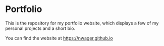# Portfolio

This is the repository for my portfolio website, which displays a few of my personal projects and a short bio.

You can find the website at https://nwager.github.io
